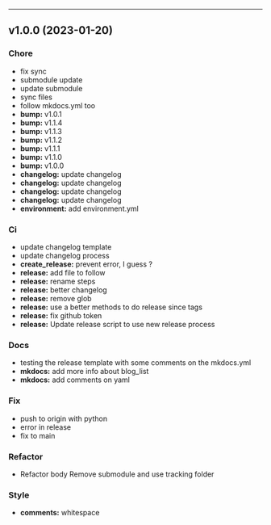 ---
<a name="v1.0.0"></a>
## v1.0.0 (2023-01-20)

### Chore

* fix sync
* submodule update
* update submodule
* sync files
* follow mkdocs.yml too
* **bump:** v1.0.1
* **bump:** v1.1.4
* **bump:** v1.1.3
* **bump:** v1.1.2
* **bump:** v1.1.1
* **bump:** v1.1.0
* **bump:** v1.0.0
* **changelog:** update changelog
* **changelog:** update changelog
* **changelog:** update changelog
* **changelog:** update changelog
* **environment:** add environment.yml

### Ci

* update changelog template
* update changelog process
* **create_release:** prevent error, I guess ?
* **release:** add file to follow
* **release:** rename steps
* **release:** better changelog
* **release:** remove glob
* **release:** use a better methods to do release since tags
* **release:** fix github token
* **release:** Update release script to use new release process

### Docs

* testing the release template with some comments on the mkdocs.yml
* **mkdocs:** add more info about blog_list
* **mkdocs:** add comments on yaml

### Fix

* push to origin with python
* error in release
* fix to main

### Refactor

* Refactor body Remove submodule and use tracking folder

### Style

* **comments:** whitespace

